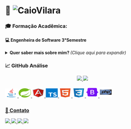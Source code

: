<!-- ==== Atualização README 2023/02 ==== -->

  
# 👔 ![CaioVilara](https://img.shields.io/badge/%20-DESENVOLVEDOR%20%20CAIO%20VILAROUCA-black) 
###  🎓 Formação Acadêmica: 
#### 💻 Engenheira de Software 3°Semestre

<!-- Sobre Mim  -->
<details>
  <!-- Radio -->
  <summary> 
    <b> Quer saber mais sobre mim? </b> <i>(Clique aqui para expandir)</i>
  </summary>
  
  ## Seja bem vindo ao meu repositório! 👋
  ### Objetivo tornar me um full stack 💻📚
  
    - 🔎 Atualmente aberto a novas oportunidades.
    - 📚 Cursando faculdade engenharia software.
    - 💬 Sobre mim: Aficionado por tecnologia, hardware, games é códigos!
    - 🗓️ 21 anos.
    - 🎓 Altuamente estudando Java e Spring boot.
    - 🥇 Linguagem preferida de programar JAVA ,PHP.  
    - 📖 O que eu não posso criar, não entendo.(Feynman)
    - 📖 Se você quer chegar onde a maioria não chega, faça o que a maioria não faz.(Bill Gates)
</details>

<!-- Grafico -->
### 📈 GitHub Análise
<div align="center">
  <a href="https://github.com/caiovilarouca">
  <img height="180em" src="https://github-readme-stats.vercel.app/api?username=caiovilarouca&show_icons=true&theme=tokyonight&include_all_commits=true&count_private=true"/>
  <img height="180em" src="https://github-readme-stats.vercel.app/api/top-langs/?username=caiovilarouca&layout=compact&langs_count=7&theme=tokyonight"/>
</div>

<!-- Icon-->
<div style="display: inline_block"><br>
  <img align-"center" alt="Caio-Js" height="30" width="40" src="https://github.com/CaioVilarouca/CaioVilarouca/blob/main/icons/java/java-original.svg"> 
  <img align-"center" alt="Caio-Spring" height="30" width="40" src="https://github.com/CaioVilarouca/CaioVilarouca/blob/main/icons/spring/spring-original.svg">
  <img align-"center" alt="Caio-An" height="30" width="40" src="https://github.com/CaioVilarouca/CaioVilarouca/blob/main/icons/angularjs/angularjs-original.svg">
  <img align-"center" alt="Caio-ty" height="30" width="40" src="https://github.com/CaioVilarouca/CaioVilarouca/blob/main/icons/typescript/typescript-original.svg">
  <img align-"center" alt="Caio-html" height="30" width="40" src="https://github.com/CaioVilarouca/CaioVilarouca/blob/main/icons/html5/html5-original.svg">
  <img align-"center" alt="Caio-css" height="30" width="40" src="https://github.com/CaioVilarouca/CaioVilarouca/blob/main/icons/css3/css3-original.svg">
  <img align-"center" alt="Caio-boot" height="35" width="40" src="https://github.com/CaioVilarouca/CaioVilarouca/blob/main/icons/bootstrap/bootstrap-original.svg">
  <img align-"center" alt="Caio-php" height="35" width="40" src="https://github.com/CaioVilarouca/CaioVilarouca/blob/main/icons/php/php-original.svg">
<div/>

  ##
  ### 📲 Contato
 <!--Contact-->
<div align="left"> 
  <a href="https://www.instagram.com/caio_vilarouca/" target="_blank"><img src="https://img.shields.io/badge/-Instagram-%23E4405F?style=for-the-badge&logo=instagram&logoColor=white" target="_blank">
  </a>
  <a href="mailto:caiovilarouca@gmail.com">
     <img src="https://img.shields.io/badge/gmail-D14836?&style=for-the-badge&logo=gmail&logoColor=white&link=mailto:caiovilarouca@gmail.com">
   </a>
  <a href="https://www.linkedin.com/in/caio-vilarouca-82a73a206/" target="_blank"><img src="https://img.shields.io/badge/-LinkedIn-%230077B5?style=for-the-badge&logo=linkedin&logoColor=white" target="_blank">
  </a>
  <a href="https://github.com/CaioVilarouca">
    <img  src="https://img.shields.io/badge/github-%23100000.svg?&style=for-the-badge&logo=github&logoColor=white&link=mailto:https://github.com/CaioVilarouca">
  </a>
</div>
